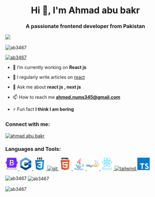 <h1 align="center">Hi 👋, I'm Ahmad abu bakr</h1>
<h3 align="center">A passionate frontend developer from Pakistan</h3>
<p><img src='[![image](https://github.com/user-attachments/assets/b944e33f-facf-468a-b727-2535651d01fa)](https://www.google.com/url?sa=i&url=https%3A%2F%2Fdribbble.com%2Fshots%2F1343921-Developers-illustration-GIF&psig=AOvVaw1V9VhVT88VfGrpJciMltU_&ust=1727344424751000&source=images&cd=vfe&opi=89978449&ved=0CBAQjRxqFwoTCLCgi4Lq3YgDFQAAAAAdAAAAABAE)'
/></p>

<p align="left"> <img src="https://komarev.com/ghpvc/?username=ab3467&label=Profile%20views&color=0e75b6&style=flat" alt="ab3467" /> </p>

<p align="left"> <a href="https://github.com/ryo-ma/github-profile-trophy"><img src="https://github-profile-trophy.vercel.app/?username=ab3467" alt="ab3467" /></a> </p>

- 🔭 I’m currently working on **React js**

- 📝 I regularly write articles on [react](react)

- 💬 Ask me about **react js , next js**

- 📫 How to reach me **ahmed.nums345@gmail.com**

- ⚡ Fun fact **I think I am boring**

<h3 align="left">Connect with me:</h3>
<p align="left">
<a href="https://linkedin.com/in/ahmad abu bakr" target="blank"><img align="center" src="https://raw.githubusercontent.com/rahuldkjain/github-profile-readme-generator/master/src/images/icons/Social/linked-in-alt.svg" alt="ahmad abu bakr" height="30" width="40" /></a>
</p>

<h3 align="left">Languages and Tools:</h3>
<p align="left"> <a href="https://getbootstrap.com" target="_blank" rel="noreferrer"> <img src="https://raw.githubusercontent.com/devicons/devicon/master/icons/bootstrap/bootstrap-plain-wordmark.svg" alt="bootstrap" width="40" height="40"/> </a> <a href="https://www.w3schools.com/cpp/" target="_blank" rel="noreferrer"> <img src="https://raw.githubusercontent.com/devicons/devicon/master/icons/cplusplus/cplusplus-original.svg" alt="cplusplus" width="40" height="40"/> </a> <a href="https://www.w3schools.com/css/" target="_blank" rel="noreferrer"> <img src="https://raw.githubusercontent.com/devicons/devicon/master/icons/css3/css3-original-wordmark.svg" alt="css3" width="40" height="40"/> </a> <a href="https://git-scm.com/" target="_blank" rel="noreferrer"> <img src="https://www.vectorlogo.zone/logos/git-scm/git-scm-icon.svg" alt="git" width="40" height="40"/> </a> <a href="https://www.w3.org/html/" target="_blank" rel="noreferrer"> <img src="https://raw.githubusercontent.com/devicons/devicon/master/icons/html5/html5-original-wordmark.svg" alt="html5" width="40" height="40"/> </a> <a href="https://www.java.com" target="_blank" rel="noreferrer"> <img src="https://raw.githubusercontent.com/devicons/devicon/master/icons/java/java-original.svg" alt="java" width="40" height="40"/> </a> <a href="https://www.mysql.com/" target="_blank" rel="noreferrer"> <img src="https://raw.githubusercontent.com/devicons/devicon/master/icons/mysql/mysql-original-wordmark.svg" alt="mysql" width="40" height="40"/> </a> <a href="https://reactjs.org/" target="_blank" rel="noreferrer"> <img src="https://raw.githubusercontent.com/devicons/devicon/master/icons/react/react-original-wordmark.svg" alt="react" width="40" height="40"/> </a> <a href="https://tailwindcss.com/" target="_blank" rel="noreferrer"> <img src="https://www.vectorlogo.zone/logos/tailwindcss/tailwindcss-icon.svg" alt="tailwind" width="40" height="40"/> </a> <a href="https://www.typescriptlang.org/" target="_blank" rel="noreferrer"> <img src="https://raw.githubusercontent.com/devicons/devicon/master/icons/typescript/typescript-original.svg" alt="typescript" width="40" height="40"/> </a> </p>

<p><img align="left" src="https://github-readme-stats.vercel.app/api/top-langs?username=ab3467&show_icons=true&locale=en&layout=compact" alt="ab3467" /></p>

<p>&nbsp;<img align="center" src="https://github-readme-stats.vercel.app/api?username=ab3467&show_icons=true&locale=en" alt="ab3467" /></p>

<p><img align="center" src="https://github-readme-streak-stats.herokuapp.com/?user=ab3467&" alt="ab3467" /></p>
